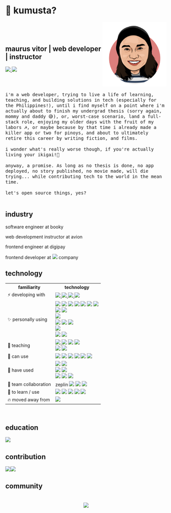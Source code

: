 # 👋 kumusta?
<div style="display: flex; justify-content: space-between; align-items: center;">
  <div>
    <h2>maurus vitor | web developer | instructor </h2>
    <span>
      <a href="https://www.linkedin.com/in/maurusrv/">
        <img src="https://img.shields.io/badge/linkedin-0077B5.svg?&style=flat&logo=linkedin&logoColor=white" />
      </a>
      <a href="https://twitter.com/maurusrv">
        <img src="https://img.shields.io/badge/maurusrv%20-%231DA1F2.svg?&style=flat&logo=Twitter&logoColor=white" />
      </a>
    </span>
  </div>
  <img width="200" height="200" src="./public/assets/images/maurusrv.png" />
</div>
<br>
<samp>
  i'm a web developer, trying to live a life of learning, teaching, and building solutions in tech (especially for the Philippines!), until i find myself on a point where i'm actually about to finish my undergrad thesis (sorry again, mommy and daddy 😅), or, worst-case scenario, land a full-stack role, enjoying my older days with the fruit of my labors ☭, or maybe because by that time i already made a killer app or two for pinoys, and about to ultimately retire this career by writing fiction, and films. 
  <br><br>
  i wonder what's really worse though, if you're actually living your ikigai!🌸
  <br><br>
  anyway, a promise. As long as no thesis is done, no app deployed, no story published, no movie made, will die trying... while contributing tech to the world in the mean time.
  <br><br>
  let's open source things, yes?
  <br><br>
</samp>

## industry

software engineer at booky

web development instructor at avion

frontend engineer at digipay

frontend developer at ![](https://img.shields.io/badge/Bitcoin-000000?style=flat&logo=bitcoin&logoColor=white) company


## technology

<table>
  <tr>
    <th>
      familiarity
    </th>
    <th>
      technology
    </th>
  </tr>
  <tr>
    <td>
      <a>
        ⚡️ developing with
      </a>
    </td>
    <td>
      <a href="https://tailwindcss.com/">
        <img src="https://img.shields.io/badge/tailwindcss%20-%2338B2AC.svg?&style=flat&logo=tailwind-css&logoColor=white" />
      </a>
      <a href="https://www.javascript.com/">
        <img src="https://img.shields.io/badge/typescript%20-%23007ACC.svg?&style=flat&logo=typescript&logoColor=white" />
      </a>
      <a href="https://nextjs.org/">
        <img src="https://img.shields.io/badge/Next.js%20-%23000000.svg?&style=flat&logo=next.js&logoColor=white" />
      </a>
      <a href="https://graphql.org/">
        <img src="https://img.shields.io/badge/-GraphQL-E10098?style=flat&logo=graphql" />
      </a>
    </td>
  </tr>
  <tr>
    <td>✨ personally using</td>
    <td><img src="https://img.shields.io/badge/html5%20-%23E34F26.svg?&style=flat&logo=html5&logoColor=white" /> <img src="https://img.shields.io/badge/css3%20-%231572B6.svg?&style=flat&logo=css3&logoColor=white" /> <img src="https://img.shields.io/badge/react%20-%2320232a.svg?&style=flat&logo=react&logoColor=%2361DAFB" /> <img src="https://img.shields.io/badge/ESLint-4B3263?style=flat&logo=eslint&logoColor=white" /> <img src="https://img.shields.io/badge/Babel-F9DC3e?style=flat&logo=babel&logoColor=black" /> <img src="https://img.shields.io/badge/webpack%20-%238DD6F9.svg?&style=flat&logo=webpack&logoColor=black" /> <img src="https://img.shields.io/badge/node.js%20-%2343853D.svg?&style=flat&logo=node.js&logoColor=white" /><br><img src="https://img.shields.io/badge/git%20-%23F05033.svg?&style=flat&logo=git&logoColor=white" /> <img src="https://img.shields.io/badge/github%20-%23121011.svg?&style=flat&logo=github&logoColor=white" /><br><img src="https://img.shields.io/badge/VS%20Code-0078d7.svg?&style=flat&logo=visual-studio-code&logoColor=white" /><br><img src="https://img.shields.io/badge/vercel%20-%23000000.svg?&style=flat&logo=vercel&logoColor=white" /> <img src="https://img.shields.io/badge/heroku%20-%23430098.svg?&style=flat&logo=heroku&logoColor=white" /> <img src="https://img.shields.io/badge/MongoDB-%234ea94b.svg?&style=flat&logo=mongodb&logoColor=white" /><br><img src="https://img.shields.io/badge/-jest-%23C21325?&style=flat&logo=jest&logoColor=white" /><br><img src="https://img.shields.io/badge/Ubuntu-E95420?style=flat&logo=ubuntu&logoColor=white"> <img src="https://img.shields.io/badge/docker%20-%230db7ed.svg?&style=flat&logo=docker&logoColor=white"></td>
  </tr>
  <tr>
    <td>🎉 teaching</td>
    <td><a href="https://www.javascript.com/">
      <img src="https://img.shields.io/badge/javascript%20-%23323330.svg?&style=flat&logo=javascript&logoColor=%23F7DF1E" />
      </a><img src="https://img.shields.io/badge/html5%20-%23E34F26.svg?&style=flat&logo=html5&logoColor=white" /> <img src="https://img.shields.io/badge/css3%20-%231572B6.svg?&style=flat&logo=css3&logoColor=white" /> <img src="https://img.shields.io/badge/react%20%28coming soon%21%29%20-%2320232a.svg?&style=flat&logo=react&logoColor=%2361DAFB" /><br><img src="https://img.shields.io/badge/ruby%20%28coming soon%21%29-%23CC342D.svg?&style=flat&logo=ruby&logoColor=white" /> <img src="https://img.shields.io/badge/rails%20%28coming soon%21%29-%23CC0000.svg?&style=flat&logo=ruby-on-rails&logoColor=white" /></td>
  </tr>
  <tr>
    <td>🚀 can use</td>
    <td><img src="https://img.shields.io/badge/react_native%20-%2320232a.svg?&style=flat&logo=react&logoColor=%2361DAFB" /> <img src="https://img.shields.io/badge/redux%20-%23593d88.svg?&style=flat&logo=redux&logoColor=white" /> <img src="https://img.shields.io/badge/rxjs-%23B7178C.svg?&style=flat&logo=reactivex&logoColor=white" /> <img src="https://img.shields.io/badge/SASS%20-hotpink.svg?&style=flat&logo=SASS&logoColor=white" /> <img src="https://img.shields.io/badge/-Ant%20Design-%230170FE?&style=flat&logo=ant-design&logoColor=white" /> <img src="https://img.shields.io/badge/bootstrap%20-%23563D7C.svg?&style=flat&logo=bootstrap&logoColor=white" /></td>
  </tr>
  <tr>
    <td>👷 have used</td>
    <td><img src="https://img.shields.io/badge/figma%20-%23F24E1E.svg?&style=flat&logo=figma&logoColor=white" /> <img src="https://img.shields.io/badge/Canva%20-%2300C4CC.svg?&style=flat&logo=Canva&logoColor=white" /><br><img src="https://img.shields.io/badge/bitbucket%20-%230047B3.svg?&style=flat&logo=bitbucket&logoColor=white" /> <img src="https://img.shields.io/badge/gitlab%20-%23181717.svg?&style=flat&logo=gitlab&logoColor=white" /><br><img src="https://img.shields.io/badge/Postman-FF6C37?style=flat&logo=postman&logoColor=red" /> <img src="https://img.shields.io/badge/mysql-%2300f.svg?&style=flat&logo=mysql&logoColor=white" /> <img src="https://img.shields.io/badge/github%20actions%20-%232671E5.svg?&style=flat&logo=github%20actions&logoColor=white" /></td>
  </tr>
  <tr>
    <td>🍻 team collaboration</td>
    <td>zeplin <img src="https://img.shields.io/badge/AWS%20-%23FF9900.svg?&style=flat&logo=amazon-aws&logoColor=white" /> <img src="https://img.shields.io/badge/jenkins%20-%232C5263.svg?&style=flat&logo=jenkins&logoColor=white" /> <img src="https://img.shields.io/badge/-Testing%20Library-%23E33332?&style=flat&logo=testing-library&logoColor=white" /></td>
  </tr>
  <tr>
    <td>🙈 to learn / use </td>
    <td>
      <img src="https://img.shields.io/badge/ViM%20-%2311AB00.svg?&style=flat&logo=vim&logoColor=white" /> <img src="https://img.shields.io/badge/adobe%20xd%20-%23FF26BE.svg?&style=flat&logo=adobe%20xd&logoColor=white" /> <img src="https://img.shields.io/badge/nginx%20-%23009639.svg?&style=flat&logo=nginx&logoColor=white" /> <img src="https://img.shields.io/badge/postgres-%23316192.svg?&style=flat&logo=postgresql&logoColor=white" /> <img src="https://img.shields.io/badge/Android-3DDC84?style=flat&logo=android&logoColor=white">
    </td>
  </tr>
  <tr>
    <td>🔥 moved away from</td>
    <td><img src="https://img.shields.io/badge/sublime_text%20-%23575757.svg?&style=flat&logo=sublime-text&logoColor=important"></td>
  </tr>
</table>

![]()
![]()


## education
![](https://img.shields.io/badge/UP%20Manila-751517?style=flat&Color=white&logo=)

## contribution

<div style="display: flex; align-items: center;">
  <a>
    <img src="https://github-readme-stats.vercel.app/api?username=maurusrv&count_private=true&show_icons=true&theme=dark" />
  </a>
  <a>
    <img src="https://github-readme-stats.vercel.app/api/top-langs/?username=maurusrv&layout=compact&theme=dark" />
  </a>
</div>

## community

#
<div style="display: flex; justify-content: center;">
  <img src="https://visitor-badge.glitch.me/badge?page_id=maurusrv.tanongsagot" />
</div>
